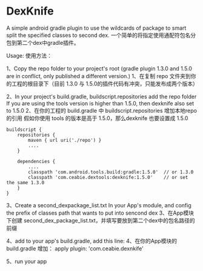 # DexKnife
A simple android gradle plugin to use the wildcards of package to smart split the specified classes to second dex.
一个简单的将指定使用通配符包名分包到第二个dex中gradle插件。

Usage:
使用方法：

1、Copy the repo folder to your project's root (gradle plugin 1.3.0 and 1.5.0 are in conflict, only published a different version.)
1、在复制 repo 文件夹到你的工程的根目录下（目前 1.3.0 与 1.5.0的插件代码有冲突，只能发布成两个版本）

2、In your project's build.gradle, buildscript.repositories add the repo folder
   If you are using the tools version is higher than 1.5.0, then dexknife also set to 1.5.0
2、在你的工程的 build.gradle 中 buildscript.repositories 增加本地repo的引用
   假如你使用 tools 的版本是高于 1.5.0，那么dexknife 也要设置成 1.5.0
   
    buildscript {
        repositories {
            maven { url uri('./repo') }
            ....
        }
        
        dependencies {
            ....
            classpath 'com.android.tools.build:gradle:1.5.0'  // or 1.3.0
            classpath 'com.ceabie.dextools:dexknife:1.5.0'    // or set the same 1.3.0
        }
    }

3、Create a second_dexpackage_list.txt In your App's module, and config the prefix of classes path that wants to put into sencond dex
3、在App模块下创建 second_dex_package_list.txt，并填写要放到第二个dex中的包名路径的前缀

4、add to your app's build.gradle, add this line:
4、在你的App模块的build.gradle 增加：
apply plugin: 'com.ceabie.dexnkife'

5、run your app


